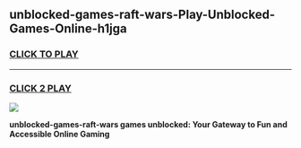 
## unblocked-games-raft-wars-Play-Unblocked-Games-Online-h1jga
<h3>
<a href="https://premium76.site?title=unblocked-games-raft-wars&ref=25A">CLICK TO PLAY</a></h3>
<hr>

<h3>
<a href="https://premium76.site?title=unblocked-games-raft-wars&ref=25A">CLICK 2 PLAY</a>
  
</h3>

<a href="https://premium76.site?title=unblocked-games-raft-wars&ref=25A"><img src="https://clearcache.store/games.png"></a>


**unblocked-games-raft-wars games unblocked: Your Gateway to Fun and Accessible Online Gaming**
